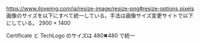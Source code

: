 https://www.iloveimg.com/ja/resize-image/resize-png#resize-options,pixels
画像のサイズを以下にすべて統一している。手法は画像サイズ変更サイトで以下にしている。
2900 × 1400

Certificate と TechLogo のサイズは 480✖︎480 で統一
